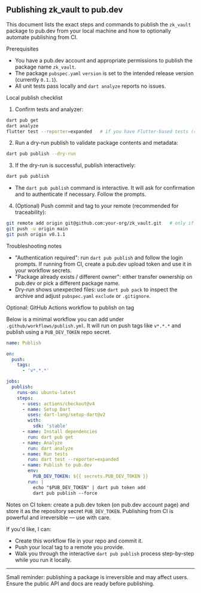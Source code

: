 ## Publishing zk_vault to pub.dev

This document lists the exact steps and commands to publish the `zk_vault` package to pub.dev from your local machine and how to optionally automate publishing from CI.

Prerequisites
- You have a pub.dev account and appropriate permissions to publish the package name `zk_vault`.
- The package `pubspec.yaml` `version` is set to the intended release version (currently `0.1.1`).
- All unit tests pass locally and `dart analyze` reports no issues.

Local publish checklist
1. Confirm tests and analyzer:

```bash
dart pub get
dart analyze
flutter test --reporter=expanded   # if you have Flutter-based tests (recommended)
```

2. Run a dry-run publish to validate package contents and metadata:

```bash
dart pub publish --dry-run
```

3. If the dry-run is successful, publish interactively:

```bash
dart pub publish
```

- The `dart pub publish` command is interactive. It will ask for confirmation and to authenticate if necessary. Follow the prompts.

4. (Optional) Push commit and tag to your remote (recommended for traceability):

```bash
git remote add origin git@github.com:your-org/zk_vault.git   # only if not set
git push -u origin main
git push origin v0.1.1
```

Troubleshooting notes
- "Authentication required": run `dart pub publish` and follow the login prompts. If running from CI, create a pub.dev upload token and use it in your workflow secrets.
- "Package already exists / different owner": either transfer ownership on pub.dev or pick a different package name.
- Dry-run shows unexpected files: use `dart pub pack` to inspect the archive and adjust `pubspec.yaml` `exclude` or `.gitignore`.

Optional: GitHub Actions workflow to publish on tag

Below is a minimal workflow you can add under `.github/workflows/publish.yml`. It will run on push tags like `v*.*.*` and publish using a `PUB_DEV_TOKEN` repo secret.

```yaml
name: Publish

on:
  push:
    tags:
      - 'v*.*.*'

jobs:
  publish:
    runs-on: ubuntu-latest
    steps:
      - uses: actions/checkout@v4
      - name: Setup Dart
        uses: dart-lang/setup-dart@v2
        with:
          sdk: 'stable'
      - name: Install dependencies
        run: dart pub get
      - name: Analyze
        run: dart analyze
      - name: Run tests
        run: dart test --reporter=expanded
      - name: Publish to pub.dev
        env:
          PUB_DEV_TOKEN: ${{ secrets.PUB_DEV_TOKEN }}
        run: |
          echo "$PUB_DEV_TOKEN" | dart pub token add
          dart pub publish --force
```

Notes on CI token: create a pub.dev token (on pub.dev account page) and store it as the repository secret `PUB_DEV_TOKEN`. Publishing from CI is powerful and irreversible — use with care.

If you'd like, I can:
- Create this workflow file in your repo and commit it.
- Push your local tag to a remote you provide.
- Walk you through the interactive `dart pub publish` process step-by-step while you run it locally.

---
Small reminder: publishing a package is irreversible and may affect users. Ensure the public API and docs are ready before publishing.
